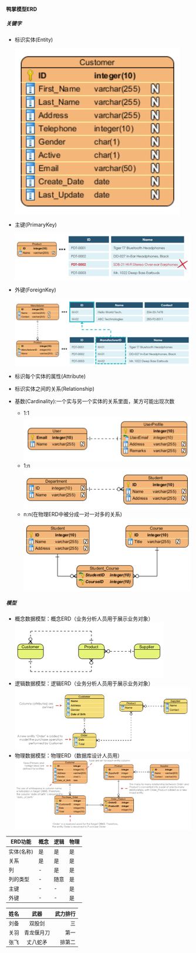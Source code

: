 #### 鸭掌模型ERD

##### 关键字

* 标识实体(Entity)

  ![img_1.png](crowfoot/Entity.png)

* 主键(PrimaryKey)
  
  ![PrimaryKey.png](crowfoot/PrimaryKey.png)
  
* 外键(ForeignKey)
  
  ![ForeignKey.png](crowfoot/ForeignKey.png)
  
* 标识每个实体的属性(Attribute)
* 标识实体之间的关系(Relationship)
* 基数(Cardinality):一个实与另一个实体的关系里面，某方可能出现次数
    * 1:1
      ![C1-1.png](crowfoot/C1-1.png)
    * 1:n
      ![C1-n.png](crowfoot/C1-n.png)
    * n:n(在物理ERD中被分成一对一对多的关系)
      ![Cn-n.png](crowfoot/Cn-n.png)

##### 模型

* 概念数据模型：概念ERD（业务分析人员用于展示业务对象）
  ![ConceptModule.png](crowfoot/ConceptModule.png)
* 逻辑数据模型：逻辑ERD（业务分析人员用于展示业务对象）
  ![LogicModule.png](crowfoot/LogicModule.png)
* 物理数据模型：物理ERD（数据库设计人员用）
  ![PhysiModule.png](crowfoot/PhysiModule.png)

|ERD功能|概念|逻辑|物理|
|--|--|--|--|
实体(名称)|是|是|是|
关系|是|是|是|
列|-|是|是|
列的类型|-|随意|是|
主键|-|-|是|
外键|-|-|是|

姓名|武器|武力排行
:--|:--:|--:
刘备|双股剑|三
关羽|青龙偃月刀|第一
张飞|丈八蛇矛|排第二